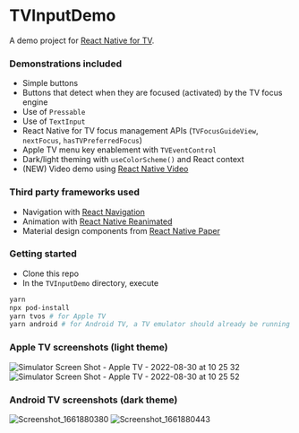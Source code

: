 # TVInputDemo

A demo project for [React Native for TV](https://github.com/react-native-tvos/react-native-tvos).

### Demonstrations included

- Simple buttons
- Buttons that detect when they are focused (activated) by the TV focus engine
- Use of `Pressable`
- Use of `TextInput`
- React Native for TV focus management APIs (`TVFocusGuideView`, `nextFocus`, `hasTVPreferredFocus`)
- Apple TV menu key enablement with `TVEventControl`
- Dark/light theming with `useColorScheme()` and React context
- (NEW) Video demo using [React Native Video](https://github.com/react-native-video/react-native-video)

### Third party frameworks used

- Navigation with [React Navigation](https://reactnavigation.org/)
- Animation with [React Native Reanimated](https://docs.swmansion.com/react-native-reanimated/)
- Material design components from [React Native Paper](https://callstack.github.io/react-native-paper/)

### Getting started

- Clone this repo
- In the `TVInputDemo` directory, execute

```bash
yarn
npx pod-install
yarn tvos # for Apple TV
yarn android # for Android TV, a TV emulator should already be running
```

### Apple TV screenshots (light theme)

![Simulator Screen Shot - Apple TV - 2022-08-30 at 10 25 32](https://user-images.githubusercontent.com/6577821/187504206-5c1f6249-bb34-4b76-896f-0f133a3f0593.png) ![Simulator Screen Shot - Apple TV - 2022-08-30 at 10 25 52](https://user-images.githubusercontent.com/6577821/187504250-b487d85a-0553-4c56-a54d-ee1f9439cdef.png)

### Android TV screenshots (dark theme)

![Screenshot_1661880380](https://user-images.githubusercontent.com/6577821/187504274-a8ad1f99-5079-4a0d-a931-2e57282f236c.png) ![Screenshot_1661880443](https://user-images.githubusercontent.com/6577821/187504305-9c3e12d8-262f-4d75-bc1b-b6ecf9c364ee.png)



